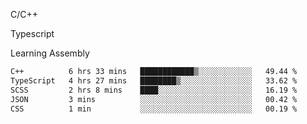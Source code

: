 <p>C/C++</p>
<p> Typescript</p>
<p>Learning Assembly</p>

<!--START_SECTION:waka-->

```txt
C++          6 hrs 33 mins   ████████████▒░░░░░░░░░░░░   49.44 %
TypeScript   4 hrs 27 mins   ████████▒░░░░░░░░░░░░░░░░   33.62 %
SCSS         2 hrs 8 mins    ████░░░░░░░░░░░░░░░░░░░░░   16.19 %
JSON         3 mins          ░░░░░░░░░░░░░░░░░░░░░░░░░   00.42 %
CSS          1 min           ░░░░░░░░░░░░░░░░░░░░░░░░░   00.19 %
```

<!--END_SECTION:waka-->
